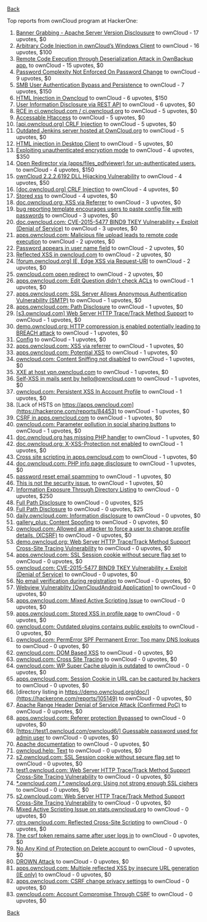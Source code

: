 [Back](../README.md)

Top reports from ownCloud program at HackerOne:

1. [Banner Grabbing - Apache Server Version Disclousure](https://hackerone.com/reports/269467) to ownCloud - 17 upvotes, $0
2. [Arbitrary Code Injection in ownCloud’s Windows Client](https://hackerone.com/reports/155657) to ownCloud - 16 upvotes, $100
3. [Remote Code Execution through Deserialization Attack in OwnBackup app.](https://hackerone.com/reports/562335) to ownCloud - 15 upvotes, $0
4. [Password Complexity Not Enforced On Password Change](https://hackerone.com/reports/276123) to ownCloud - 9 upvotes, $0
5. [SMB User Authentication Bypass and Persistence](https://hackerone.com/reports/148151) to ownCloud - 7 upvotes, $150
6. [HTML Injection in Owncloud](https://hackerone.com/reports/215410) to ownCloud - 6 upvotes, $150
7. [User Information Disclosure via REST API](https://hackerone.com/reports/197786) to ownCloud - 6 upvotes, $0
8. [RCE in ci.owncloud.com / ci.owncloud.org](https://hackerone.com/reports/98559) to ownCloud - 5 upvotes, $0
9. [Accessable Htaccess](https://hackerone.com/reports/171272) to ownCloud - 5 upvotes, $0
10. [[api.owncloud.org] CRLF Injection](https://hackerone.com/reports/154306) to ownCloud - 5 upvotes, $0
11. [Outdated Jenkins server hosted at OwnCloud.org](https://hackerone.com/reports/208566) to ownCloud - 5 upvotes, $0
12. [HTML injection in Desktop Client](https://hackerone.com/reports/206877) to ownCloud - 5 upvotes, $0
13. [Exploiting unauthenticated encryption mode](https://hackerone.com/reports/108082) to ownCloud - 4 upvotes, $350
14. [Open Redirector via (apps/files_pdfviewer) for un-authenticated users.](https://hackerone.com/reports/131082) to ownCloud - 4 upvotes, $150
15. [ownCloud 2.2.2.6192 DLL Hijacking Vulnerability](https://hackerone.com/reports/151475) to ownCloud - 4 upvotes, $50
16. [[doc.owncloud.org] CRLF Injection](https://hackerone.com/reports/154275) to ownCloud - 4 upvotes, $0
17. [Stored xss](https://hackerone.com/reports/187380) to ownCloud - 4 upvotes, $0
18. [doc.owncloud.org: XSS via Referrer](https://hackerone.com/reports/130951) to ownCloud - 3 upvotes, $0
19. [bug reporting template encourages users to paste config file with passwords](https://hackerone.com/reports/196969) to ownCloud - 3 upvotes, $0
20. [doc.owncloud.com: CVE-2015-5477 BIND9 TKEY Vulnerability + Exploit (Denial of Service)](https://hackerone.com/reports/217381) to ownCloud - 3 upvotes, $0
21. [apps.owncloud.com: Malicious file upload leads to remote code execution](https://hackerone.com/reports/84374) to ownCloud - 2 upvotes, $0
22. [Password appears in user name field](https://hackerone.com/reports/85559) to ownCloud - 2 upvotes, $0
23. [Reflected XSS in owncloud.com](https://hackerone.com/reports/127259) to ownCloud - 2 upvotes, $0
24. [[forum.owncloud.org] IE, Edge XSS via Request-URI](https://hackerone.com/reports/154319) to ownCloud - 2 upvotes, $0
25. [owncloud.com open redirect](https://hackerone.com/reports/258632) to ownCloud - 2 upvotes, $0
26. [apps.owncloud.com: Edit Question didn't check ACLs](https://hackerone.com/reports/85532) to ownCloud - 1 upvotes, $0
27. [apps.owncloud.com: SSL Server Allows Anonymous Authentication Vulnerability (SMTP)](https://hackerone.com/reports/83803) to ownCloud - 1 upvotes, $0
28. [apps.owncloud.com: Path Disclosure](https://hackerone.com/reports/83801) to ownCloud - 1 upvotes, $0
29. [[s3.owncloud.com] Web Server HTTP Trace/Track Method Support](https://hackerone.com/reports/90601) to ownCloud - 1 upvotes, $0
30. [demo.owncloud.org: HTTP compression is enabled potentially leading to BREACH attack](https://hackerone.com/reports/84105) to ownCloud - 1 upvotes, $0
31. [Config](https://hackerone.com/reports/84797) to ownCloud - 1 upvotes, $0
32. [apps.owncloud.com: XSS via referrer](https://hackerone.com/reports/83374) to ownCloud - 1 upvotes, $0
33. [apps.owncloud.com: Potential XSS](https://hackerone.com/reports/85577) to ownCloud - 1 upvotes, $0
34. [owncloud.com: Content Sniffing not disabled](https://hackerone.com/reports/83251) to ownCloud - 1 upvotes, $0
35. [XXE at host vpn.owncloud.com](https://hackerone.com/reports/105980) to ownCloud - 1 upvotes, $0
36. [Self-XSS in mails sent by hello@owncloud.com](https://hackerone.com/reports/92111) to ownCloud - 1 upvotes, $0
37. [owncloud.com: Persistent XSS In Account Profile](https://hackerone.com/reports/116254) to ownCloud - 1 upvotes, $0
38. [Lack of HSTS on https://apps.owncloud.com](https://hackerone.com/reports/84453) to ownCloud - 1 upvotes, $0
39. [CSRF in apps.owncloud.com](https://hackerone.com/reports/84395) to ownCloud - 1 upvotes, $0
40. [owncloud.com: Parameter pollution in social sharing buttons](https://hackerone.com/reports/106024) to ownCloud - 1 upvotes, $0
41. [doc.owncloud.org has missing PHP handler](https://hackerone.com/reports/121382) to ownCloud - 1 upvotes, $0
42. [doc.owncloud.org: X-XSS-Protection not enabled](https://hackerone.com/reports/128493) to ownCloud - 1 upvotes, $0
43. [Cross site scripting in apps.owncloud.com](https://hackerone.com/reports/129551) to ownCloud - 1 upvotes, $0
44. [doc.owncloud.com: PHP info page disclosure](https://hackerone.com/reports/134216) to ownCloud - 1 upvotes, $0
45. [password reset email spamming](https://hackerone.com/reports/224095) to ownCloud - 1 upvotes, $0
46. [This is not the security issue.](https://hackerone.com/reports/257106) to ownCloud - 1 upvotes, $0
47. [Information Exposure Through Directory Listing](https://hackerone.com/reports/110655) to ownCloud - 0 upvotes, $250
48. [Full Path Disclosure](https://hackerone.com/reports/87505) to ownCloud - 0 upvotes, $25
49. [Full Path Disclosure](https://hackerone.com/reports/85201) to ownCloud - 0 upvotes, $25
50. [daily.owncloud.com: Information disclosure](https://hackerone.com/reports/84085) to ownCloud - 0 upvotes, $0
51. [gallery_plus: Content Spoofing](https://hackerone.com/reports/87752) to ownCloud - 0 upvotes, $0
52. [owncloud.com: Allowed an attacker to force a user to change profile details. (XCSRF)](https://hackerone.com/reports/83239) to ownCloud - 0 upvotes, $0
53. [demo.owncloud.org: Web Server HTTP Trace/Track Method Support Cross-Site Tracing Vulnerability](https://hackerone.com/reports/83837) to ownCloud - 0 upvotes, $0
54. [apps.owncloud.com: SSL Session cookie without secure flag set](https://hackerone.com/reports/83710) to ownCloud - 0 upvotes, $0
55. [owncloud.com: CVE-2015-5477 BIND9 TKEY Vulnerability + Exploit (Denial of Service)](https://hackerone.com/reports/89097) to ownCloud - 0 upvotes, $0
56. [No email verification during registration](https://hackerone.com/reports/90643) to ownCloud - 0 upvotes, $0
57. [Webview Vulnerablity [OwnCloudAndroid Application]](https://hackerone.com/reports/87835) to ownCloud - 0 upvotes, $0
58. [apps.owncloud.com: Mixed Active Scripting Issue](https://hackerone.com/reports/85541) to ownCloud - 0 upvotes, $0
59. [apps.owncloud.com: Stored XSS in profile page](https://hackerone.com/reports/84371) to ownCloud - 0 upvotes, $0
60. [owncloud.com: Outdated plugins contains public exploits](https://hackerone.com/reports/84581) to ownCloud - 0 upvotes, $0
61. [owncloud.com: PermError SPF Permanent Error: Too many DNS lookups](https://hackerone.com/reports/83578) to ownCloud - 0 upvotes, $0
62. [owncloud.com: DOM Based XSS](https://hackerone.com/reports/83178) to ownCloud - 0 upvotes, $0
63. [owncloud.com: Cross Site Tracing](https://hackerone.com/reports/83373) to ownCloud - 0 upvotes, $0
64. [owncloud.com: WP Super Cache plugin is outdated](https://hackerone.com/reports/90980) to ownCloud - 0 upvotes, $0
65. [apps.owncloud.com: Session Cookie in URL can be captured by hackers](https://hackerone.com/reports/83667) to ownCloud - 0 upvotes, $0
66. [directory listing in https://demo.owncloud.org/doc/](https://hackerone.com/reports/105149) to ownCloud - 0 upvotes, $0
67. [Apache Range Header Denial of Service Attack (Confirmed PoC)](https://hackerone.com/reports/88904) to ownCloud - 0 upvotes, $0
68. [apps.owncloud.com: Referer protection Bypassed](https://hackerone.com/reports/92644) to ownCloud - 0 upvotes, $0
69. [[https://test1.owncloud.com/owncloud6/] Guessable password used for admin user](https://hackerone.com/reports/107849) to ownCloud - 0 upvotes, $0
70. [Apache documentation](https://hackerone.com/reports/90321) to ownCloud - 0 upvotes, $0
71. [owncloud.help: Text](https://hackerone.com/reports/112304) to ownCloud - 0 upvotes, $0
72. [s2.owncloud.com: SSL Session cookie without secure flag set](https://hackerone.com/reports/83856) to ownCloud - 0 upvotes, $0
73. [test1.owncloud.com: Web Server HTTP Trace/Track Method Support Cross-Site Tracing Vulnerability](https://hackerone.com/reports/83971) to ownCloud - 0 upvotes, $0
74. [*.owncloud.com / *.owncloud.org: Using not strong enough SSL ciphers](https://hackerone.com/reports/84078) to ownCloud - 0 upvotes, $0
75. [s2.owncloud.com: Web Server HTTP Trace/Track Method Support Cross-Site Tracing Vulnerability](https://hackerone.com/reports/83855) to ownCloud - 0 upvotes, $0
76. [Mixed Active Scripting Issue on stats.owncloud.org](https://hackerone.com/reports/108692) to ownCloud - 0 upvotes, $0
77. [otrs.owncloud.com: Reflected Cross-Site Scripting](https://hackerone.com/reports/108288) to ownCloud - 0 upvotes, $0
78. [The csrf token remains same after user logs in](https://hackerone.com/reports/111262) to ownCloud - 0 upvotes, $0
79. [No Any Kind of Protection on Delete account](https://hackerone.com/reports/113211) to ownCloud - 0 upvotes, $0
80. [DROWN Attack](https://hackerone.com/reports/119808) to ownCloud - 0 upvotes, $0
81. [apps.owncloud.com: Multiple reflected XSS by insecure URL generation (IE only)](https://hackerone.com/reports/83381) to ownCloud - 0 upvotes, $0
82. [apps.owncloud.com: CSRF change privacy settings](https://hackerone.com/reports/85565) to ownCloud - 0 upvotes, $0
83. [owncloud.com: Account Compromise Through CSRF](https://hackerone.com/reports/84372) to ownCloud - 0 upvotes, $0


[Back](../README.md)